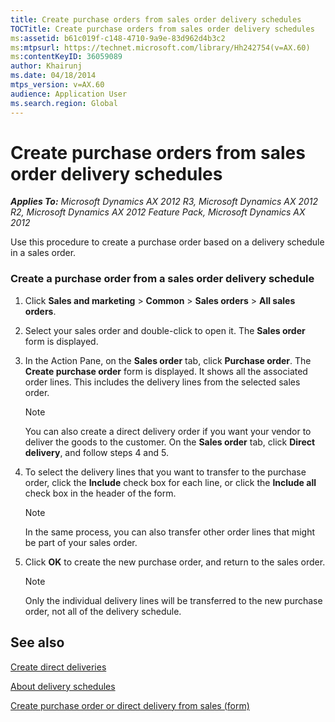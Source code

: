 ```yaml
---
title: Create purchase orders from sales order delivery schedules
TOCTitle: Create purchase orders from sales order delivery schedules
ms:assetid: b61c019f-c148-4710-9a9e-83d962d4b3c2
ms:mtpsurl: https://technet.microsoft.com/library/Hh242754(v=AX.60)
ms:contentKeyID: 36059089
author: Khairunj
ms.date: 04/18/2014
mtps_version: v=AX.60
audience: Application User
ms.search.region: Global
---
```


# Create purchase orders from sales order delivery schedules 


_**Applies To:** Microsoft Dynamics AX 2012 R3, Microsoft Dynamics AX 2012 R2, Microsoft Dynamics AX 2012 Feature Pack, Microsoft Dynamics AX 2012_

Use this procedure to create a purchase order based on a delivery schedule in a sales order.

### Create a purchase order from a sales order delivery schedule

1.  Click **Sales and marketing** \> **Common** \> **Sales orders** \> **All sales orders**.

2.  Select your sales order and double-click to open it. The **Sales order** form is displayed.

3.  In the Action Pane, on the **Sales order** tab, click **Purchase order**. The **Create purchase order** form is displayed. It shows all the associated order lines. This includes the delivery lines from the selected sales order.
    

    > [!NOTE]
    > <P>You can also create a direct delivery order if you want your vendor to deliver the goods to the customer. On the <STRONG>Sales order</STRONG> tab, click <STRONG>Direct delivery</STRONG>, and follow steps 4 and 5.</P>



4.  To select the delivery lines that you want to transfer to the purchase order, click the **Include** check box for each line, or click the **Include all** check box in the header of the form.
    

    > [!NOTE]
    > <P>In the same process, you can also transfer other order lines that might be part of your sales order.</P>



5.  Click **OK** to create the new purchase order, and return to the sales order.
    

    > [!NOTE]
    > <P>Only the individual delivery lines will be transferred to the new purchase order, not all of the delivery schedule.</P>



## See also

[Create direct deliveries](create-direct-deliveries.md)

[About delivery schedules](about-delivery-schedules.md)

[Create purchase order or direct delivery from sales (form)](https://technet.microsoft.com/library/aa557923\(v=ax.60\))

  


